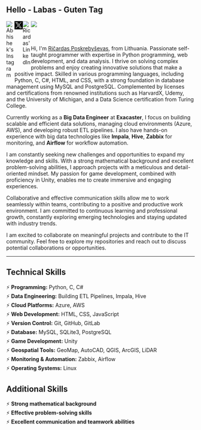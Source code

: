 ## Hello - Labas - Guten Tag

<a href="https://www.instagram.com/riciokzz/">
  <img align="left" alt="Abhishek's Instagram" width="22px" src="https://raw.githubusercontent.com/hussainweb/hussainweb/main/icons/instagram.png" />
</a>
<a href="https://twitter.com/ricardas_pos">
  <img align="left" alt="Abhishek Naidu | Twitter" width="22px" src="https://raw.githubusercontent.com/github/explore/80688e429a7d4ef2fca1e82350fe8e3517d3494d/topics/twitter/twitter.png" />
</a>
<a href="https://www.linkedin.com/in/ričardas-poskrebyševas-665207206/" target="_blank">
  <img align="left" alt="Ricardas' LinkedIn" width="22px" src="https://icon-library.com/images/linkedin-icon-png-transparent-background/linkedin-icon-png-transparent-background-15.jpg" />
</a>


![](https://komarev.com/ghpvc/?username=Riciokzz&color=green&color=003da6&label=PROFILE+VIEWS)

<br />

Hi, I'm [Ričardas Poskrebyševas](https://riciokzz.github.io/cv/), from Lithuania. Passionate self-taught programmer with expertise in Python programming, web development, and data analysis. I thrive on solving complex problems and enjoy creating innovative solutions that make a positive impact. Skilled in various programming languages, including Python, C, C#, HTML, and CSS, with a strong foundation in database management using MySQL and PostgreSQL. Complemented by licenses and certifications from renowned institutions such as HarvardX, Udemy, and the University of Michigan, and a Data Science certification from Turing College.

Currently working as a **Big Data Engineer** at **Exacaster**, I focus on building scalable and efficient data solutions, managing cloud environments (Azure, AWS), and developing robust ETL pipelines. I also have hands-on experience with big data technologies like **Impala**, **Hive**, **Zabbix** for monitoring, and **Airflow** for workflow automation.

I am constantly seeking new challenges and opportunities to expand my knowledge and skills. With a strong mathematical background and excellent problem-solving abilities, I approach projects with a meticulous and detail-oriented mindset. My passion for game development, combined with proficiency in Unity, enables me to create immersive and engaging experiences.

Collaborative and effective communication skills allow me to work seamlessly within teams, contributing to a positive and productive work environment. I am committed to continuous learning and professional growth, constantly exploring emerging technologies and staying updated with industry trends.

I am excited to collaborate on meaningful projects and contribute to the IT community. Feel free to explore my repositories and reach out to discuss potential collaborations or opportunities.

---

## Technical Skills

⚡️ **Programming:** Python, C, C#\
⚡️ **Data Engineering:** Building ETL Pipelines, Impala, Hive\
⚡️ **Cloud Platforms:** Azure, AWS\
⚡️ **Web Development:** HTML, CSS, JavaScript\
⚡️ **Version Control:** Git, GitHub, GitLab\
⚡️ **Database:** MySQL, SQLite3, PostgreSQL\
⚡️ **Game Development:** Unity\
⚡️ **Geospatial Tools:** GeoMap, AutoCAD, QGIS, ArcGIS, LiDAR\
⚡️ **Monitoring & Automation:** Zabbix, Airflow\
⚡️ **Operating Systems:** Linux


## Additional Skills
⚡️ **Strong mathematical background**\
⚡️ **Effective problem-solving skills**\
⚡️ **Excellent communication and teamwork abilities**

